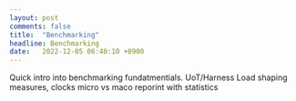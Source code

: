 ```yaml
---
layout: post
comments: false 
title:  "Benchmarking"
headline: Benchmarking
date:   2022-12-05 06:40:10 +0900
---
```


Quick intro into benchmarking fundatmentials.
UoT/Harness
Load shaping
measures,
clocks
micro vs maco
reporint with statistics

